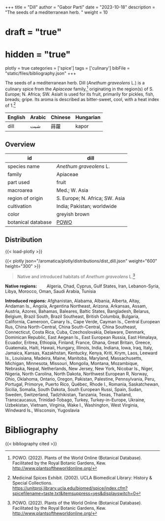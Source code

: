 +++
title = "Dill"
author = "Gabor Parti"
date = "2023-10-18"
description = "The seeds of a mediterranean herb. "
weight = 10
# draft = "true"
# hidden = "true"
plotly = true
categories = ['spice']
tags = ['culinary']
bibFile = "static/files/bibliography.json"
+++



The seeds of a mediterranean herb. Dill (*Anethum graveolens* L.) is a culinary spice from the *Apiaceae* family,[^powo] originating in the region(s) of S. Europe; N. Africa; SW. AsiaIt is used for its fruit, primarily for pickles, fish, breads; gripe. Its aroma is described as bitter-sweet, cool, with a heat index of 1.[^ucla_medicinal_2002]

|English|Arabic|Chinese|Hungarian|
|-------|------|-------|---------|
|  dill |  شبت |   蒔蘿  |  kapor  |

## Overview

|        id        |                        dill                       |
|------------------|---------------------------------------------------|
|   species name   |              *Anethum graveolens* L.              |
|      family      |                      Apiaceae                     |
|     part used    |                       fruit                       |
|     macroarea    |                   Med.; W. Asia                   |
| region of origin |           S. Europe; N. Africa; SW. Asia          |
|    cultivation   |             India; Pakistan; worldwide            |
|       color      |                   greyish brown                   |
|botanical database|[POWO](https://powo.science.kew.org/taxon/837530-1)|

## Distribution

{{< load-plotly >}}

{{< plotly json="/aromatica/plotly/distributions/dist_dill.json" weight="600" height="300" >}}

>Native and introduced habitats of *Anethum graveolens* L.[^powo]

**Native regions:** &nbsp; &nbsp; &nbsp; &nbsp;Algeria, Chad, Cyprus, Gulf States, Iran, Lebanon-Syria, Libya, Morocco, Oman, Saudi Arabia, Tunisia

**Introduced regions:** Afghanistan, Alabama, Albania, Alberta, Altay, Andaman Is., Angola, Argentina Northeast, Arizona, Arkansas, Assam, Austria, Azores, Bahamas, Baleares, Baltic States, Bangladesh, Belarus, Belgium, Brazil South, Brazil Southeast, British Columbia, Bulgaria, California, Cameroon, Canary Is., Cape Verde, Cayman Is., Central European Rus, China North-Central, China South-Central, China Southeast, Connecticut, Costa Rica, Cuba, Czechoslovakia, Delaware, Denmark, Dominican Republic, East Aegean Is., East European Russia, East Himalaya, Ecuador, Eritrea, Ethiopia, Finland, France, Ghana, Great Britain, Greece, Guatemala, Haiti, Hawaii, Hungary, Illinois, India, Indiana, Iowa, Iraq, Italy, Jamaica, Kansas, Kazakhstan, Kentucky, Kenya, Kriti, Krym, Laos, Leeward Is., Louisiana, Madeira, Maine, Manitoba, Maryland, Massachusetts, Michigan, Minnesota, Missouri, Mongolia, Montana, Mozambique, Nebraska, Nepal, Netherlands, New Jersey, New York, Nicobar Is., Niger, Nigeria, North Carolina, North Dakota, Northwest European R, Norway, Ohio, Oklahoma, Ontario, Oregon, Pakistan, Palestine, Pennsylvania, Peru, Portugal, Primorye, Puerto Rico, Québec, Rhode I., Romania, Saskatchewan, Sicilia, Somalia, South Dakota, South European Russi, Spain, Sudan, Sweden, Switzerland, Tadzhikistan, Tanzania, Texas, Thailand, Transcaucasus, Trinidad-Tobago, Turkey, Turkey-in-Europe, Ukraine, Uzbekistan, Vietnam, Virginia, Wake I., Washington, West Virginia, Windward Is., Wisconsin, Yugoslavia

[^powo]: POWO. (2022). Plants of the World Online (Botanical Database). Facilitated by the Royal Botanic Gardens, Kew. http://www.plantsoftheworldonline.org/
[^ucla_medicinal_2002]: Medicinal Spices Exhibit. (2002). UCLA Biomedical Library: History & Special Collections. https://unitproj.library.ucla.edu/biomed/spice/index.cfm?spicefilename=taste.txt&itemsuppress=yes&displayswitch=0



# Bibliography

{{< bibliography cited >}}

